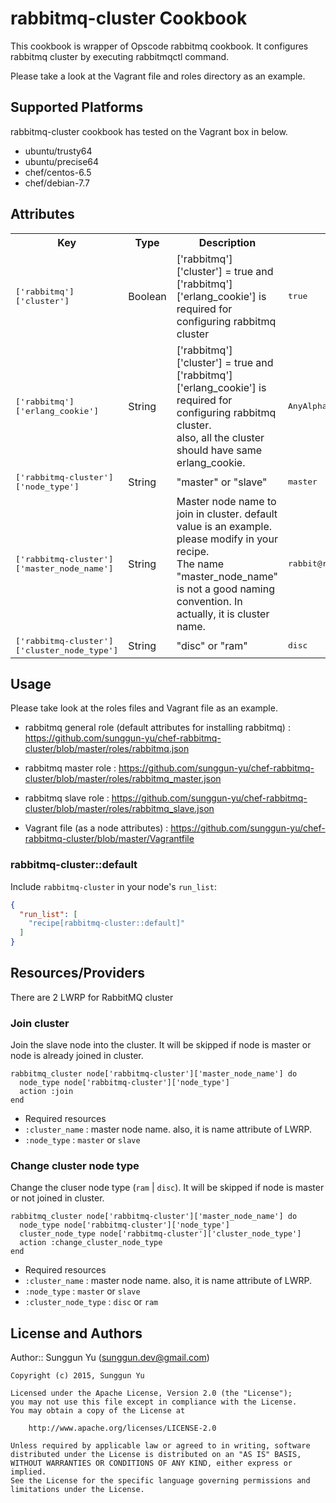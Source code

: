 # rabbitmq-cluster Cookbook

This cookbook is wrapper of Opscode rabbitmq cookbook. It configures rabbitmq cluster by executing rabbitmqctl command.

Please take a look at the Vagrant file and roles directory as an example.

## Supported Platforms
rabbitmq-cluster cookbook has tested on the Vagrant box in below.

- ubuntu/trusty64
- ubuntu/precise64
- chef/centos-6.5
- chef/debian-7.7


## Attributes

<table>
  <tr>
    <th>Key</th>
    <th>Type</th>
    <th>Description</th>
    <th>Default</th>
  </tr>
  <tr>
    <td><tt>['rabbitmq']['cluster']</tt></td>
    <td>Boolean</td>
    <td>['rabbitmq']['cluster'] = true and ['rabbitmq']['erlang_cookie'] is required for configuring rabbitmq cluster</td>
    <td><tt>true</tt></td>
  </tr>
  <tr>
    <td><tt>['rabbitmq']['erlang_cookie']</tt></td>
    <td>String</td>
    <td>['rabbitmq']['cluster'] = true and ['rabbitmq']['erlang_cookie'] is required for configuring rabbitmq cluster. <br>also, all the cluster should have same erlang_cookie.</td>
    <td><tt>AnyAlphaNumericStringWillDo</tt></td>
  </tr>
  <tr>
    <td><tt>['rabbitmq-cluster']['node_type']</tt></td>
    <td>String</td>
    <td>"master" or "slave"</td>
    <td><tt>master</tt></td>
  </tr>
  <tr>
    <td><tt>['rabbitmq-cluster']['master_node_name']</tt></td>
    <td>String</td>
    <td>Master node name to join in cluster. default value is an example. please modify in your recipe.<br>The name "master_node_name" is not a good naming convention. In actually, it is cluster name.</td>
    <td><tt>rabbit@rabbit1</tt></td>
  </tr>
  <tr>
    <td><tt>['rabbitmq-cluster']['cluster_node_type']</tt></td>
    <td>String</td>
    <td>"disc" or "ram"</td>
    <td><tt>disc</tt></td>
  </tr>
</table>

## Usage

Please take look at the roles files and Vagrant file as an example.

- rabbitmq general role (default attributes for installing rabbitmq) : https://github.com/sunggun-yu/chef-rabbitmq-cluster/blob/master/roles/rabbitmq.json

- rabbitmq master role : https://github.com/sunggun-yu/chef-rabbitmq-cluster/blob/master/roles/rabbitmq_master.json

- rabbitmq slave role : https://github.com/sunggun-yu/chef-rabbitmq-cluster/blob/master/roles/rabbitmq_slave.json

- Vagrant file (as a node attributes) : https://github.com/sunggun-yu/chef-rabbitmq-cluster/blob/master/Vagrantfile

### rabbitmq-cluster::default

Include `rabbitmq-cluster` in your node's `run_list`:

```json
{
  "run_list": [
    "recipe[rabbitmq-cluster::default]"
  ]
}
```

## Resources/Providers
There are 2 LWRP for RabbitMQ cluster

### Join cluster
Join the slave node into the cluster. It will be skipped if node is master or node is already joined in cluster. 

```
rabbitmq_cluster node['rabbitmq-cluster']['master_node_name'] do
  node_type node['rabbitmq-cluster']['node_type']
  action :join
end
```

- Required resources
 - `:cluster_name` : master node name. also, it is name attribute of LWRP.
 - `:node_type` : `master` or `slave`


### Change cluster node type
Change the cluser node type (`ram` | `disc`). It will be skipped if node is master or not joined in cluster.

```
rabbitmq_cluster node['rabbitmq-cluster']['master_node_name'] do
  node_type node['rabbitmq-cluster']['node_type']
  cluster_node_type node['rabbitmq-cluster']['cluster_node_type']
  action :change_cluster_node_type
end
```

- Required resources
 - `:cluster_name` : master node name. also, it is name attribute of LWRP.
 - `:node_type` : `master` or `slave`
 - `:cluster_node_type` : `disc` or `ram`


## License and Authors

Author:: Sunggun Yu (sunggun.dev@gmail.com)

```text
Copyright (c) 2015, Sunggun Yu

Licensed under the Apache License, Version 2.0 (the "License");
you may not use this file except in compliance with the License.
You may obtain a copy of the License at

    http://www.apache.org/licenses/LICENSE-2.0

Unless required by applicable law or agreed to in writing, software
distributed under the License is distributed on an "AS IS" BASIS,
WITHOUT WARRANTIES OR CONDITIONS OF ANY KIND, either express or implied.
See the License for the specific language governing permissions and
limitations under the License.
```
